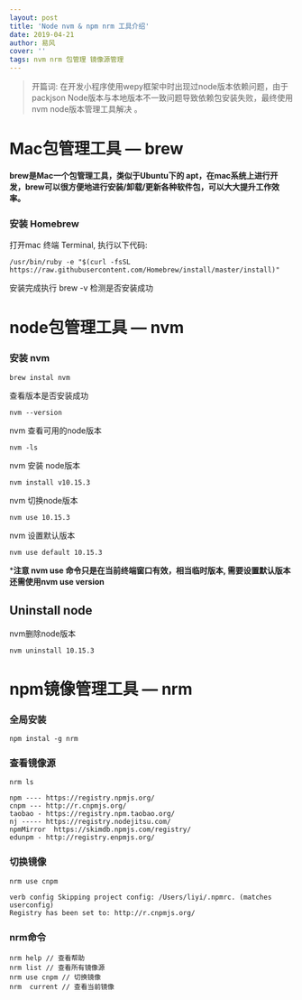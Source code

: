 ```yaml
---
layout: post
title: 'Node nvm & npm nrm 工具介绍'
date: 2019-04-21
author: 易风
cover: ''
tags: nvm nrm 包管理 镜像源管理
---
```


> 开篇词: 在开发小程序使用wepy框架中时出现过node版本依赖问题，由于packjson Node版本与本地版本不一致问题导致依赖包安装失败，最终使用nvm node版本管理工具解决 。


# Mac包管理工具 — brew

**brew是Mac一个包管理工具，类似于Ubuntu下的 apt，在mac系统上进行开发，brew可以很方便地进行安装/卸载/更新各种软件包，可以大大提升工作效率。**


###  安装 Homebrew

打开mac 终端 Terminal, 执行以下代码:
```code
/usr/bin/ruby -e "$(curl -fsSL https://raw.githubusercontent.com/Homebrew/install/master/install)"
```

安装完成执行 brew -v 检测是否安装成功


# node包管理工具 — nvm

### 安装 nvm

```code
brew instal nvm
```

查看版本是否安装成功
```code
nvm --version
```

nvm 查看可用的node版本
```code
nvm -ls
```

nvm 安装 node版本
```code
nvm install v10.15.3
```

nvm 切换node版本
```code
nvm use 10.15.3   
```

nvm 设置默认版本
```code
nvm use default 10.15.3   
```
***注意 nvm use 命令只是在当前终端窗口有效，相当临时版本, 需要设置默认版本还需使用nvm use version**


## Uninstall node

nvm删除node版本
```code
nvm uninstall 10.15.3   
```

# npm镜像管理工具 — nrm

### 全局安装 
```code
npm instal -g nrm
```

### 查看镜像源

```code
nrm ls

npm ---- https://registry.npmjs.org/
cnpm --- http://r.cnpmjs.org/
taobao - https://registry.npm.taobao.org/
nj ----- https://registry.nodejitsu.com/
npmMirror  https://skimdb.npmjs.com/registry/
edunpm - http://registry.enpmjs.org/
```


### 切换镜像

```code
nrm use cnpm

verb config Skipping project config: /Users/liyi/.npmrc. (matches userconfig)
Registry has been set to: http://r.cnpmjs.org/
```

### nrm命令

```code
nrm help // 查看帮助
nrm list // 查看所有镜像源
nrm use cnpm // 切换镜像
nrm  current // 查看当前镜像
```


